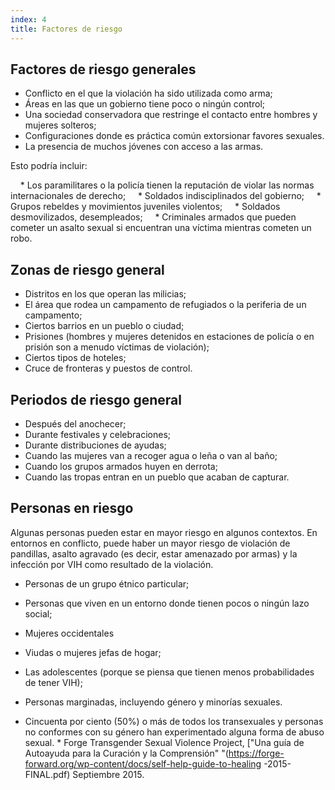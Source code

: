 ```yaml
---
index: 4
title: Factores de riesgo
---
```

## Factores de riesgo generales

*   Conflicto en el que la violación ha sido utilizada como arma;
*   Áreas en las que un gobierno tiene poco o ningún control;
*   Una sociedad conservadora que restringe el contacto entre hombres y mujeres solteros;
*   Configuraciones donde es práctica común extorsionar favores sexuales.
*  La presencia de muchos jóvenes con acceso a las armas.

Esto podría incluir:

    * Los paramilitares o la policía tienen la reputación de violar las normas internacionales de derecho;
    * Soldados indisciplinados del gobierno;
    * Grupos rebeldes y movimientos juveniles violentos;
    * Soldados desmovilizados, desempleados;
    * Criminales armados que pueden cometer un asalto sexual si encuentran una víctima mientras cometen un robo.

## Zonas de riesgo general

*   Distritos en los que operan las milicias;
*   El área que rodea un campamento de refugiados o la periferia de un
campamento;
*   Ciertos barrios en un pueblo o ciudad;
*   Prisiones (hombres y mujeres detenidos en estaciones de policía o en prisión son a menudo víctimas de violación);
*  Ciertos tipos de hoteles;
*  Cruce de fronteras y puestos de control.

## Periodos de riesgo general

* Después del anochecer;
* Durante festivales y celebraciones;
* Durante distribuciones de ayudas;
* Cuando las mujeres van a recoger agua o leña o van al
baño;
* Cuando los grupos armados huyen en derrota;
* Cuando las tropas entran en un pueblo que acaban de capturar.

## Personas en riesgo

Algunas personas pueden estar en mayor riesgo en algunos contextos. En entornos en conflicto, puede haber un mayor riesgo de violación de pandillas, asalto agravado (es decir, estar amenazado por armas) y la infección por VIH como resultado de la violación.

*   Personas de un grupo étnico particular;
*   Personas que viven en un entorno donde tienen
pocos o ningún lazo social;
*   Mujeres occidentales
*   Viudas o mujeres jefas de hogar;
*  Las adolescentes (porque se piensa que tienen menos probabilidades de tener VIH);
*  Personas marginadas, incluyendo género y minorías sexuales.

* Cincuenta por ciento (50%) o más de todos los transexuales y
personas no conformes con su género han experimentado alguna forma de
abuso sexual. * Forge Transgender Sexual Violence Project, ["Una guía de Autoayuda para la Curación y la Comprensión" "(https://forge-forward.org/wp-content/docs/self-help-guide-to-healing -2015-FINAL.pdf) Septiembre 2015.
